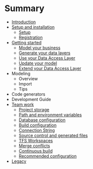 # Summary

* [Introduction](README.md)
* [Setup and installation](setup_and_installation.md)
   * [Setup](setup-and-installation/setup.md)
   * [Registration](setup-and-installation/registration.md)
* [Getting started](getting_started.md)
   * [Model your business](getting-started/model_your_business.md)
   * [Generate your data layers](getting-started/generate_your_data_layers.md)
   * [Use your Data Access Layer](getting-started/use_your_data_access_layer.md)
   * [Update your model](getting-started/update_your_model.md)
   * [Extend your Data Access Layer](getting-started/extend_your_data_access_layer.md)
* Modeling
   * Overview
   * Import
   * Tips
* Code generators
* Development Guide
* [Team work](team_work.md)
   * [Project storage](team-work/project_storage.md)
   * [Path and environment variables](team-work/path_and_environment_variables.md)
   * [Database configuration](team-work/database_configuration.md)
   * [Build configuration](team-work/build_configuration.md)
   * [Connection String](team-work/connection_string.md)
   * [Source control and generated files](team-work/source_control_and_generated_files.md)
   * [TFS Workspaces](team-work/tfs_workspaces.md)
   * [Merge conflicts](team-work/merge_conflicts.md)
   * [Continuous build](team-work/continuous_build.md)
   * [Recommended configuration](team-work/recommended_configuration.md)
* [Legacy](legacy.md)

